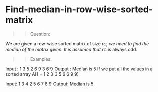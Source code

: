 # Find-median-in-row-wise-sorted-matrix

>> Question:

We are given a row-wise sorted matrix of size r*c, we need to find the median of the matrix given. It is assumed that r*c is always odd.

>> Examples:

Input : 1 3 5
        2 6 9
        3 6 9
Output : Median is 5
If we put all the values in a sorted 
array A[] = 1 2 3 3 5 6 6 9 9)

Input: 1 3 4
       2 5 6
       7 8 9
Output: Median is 5

